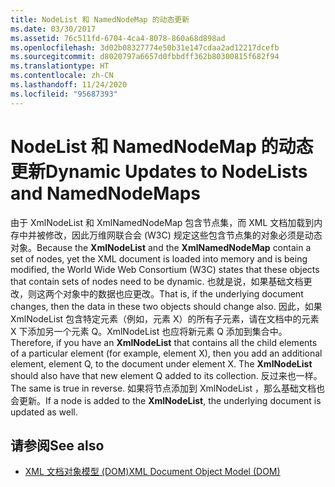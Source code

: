 ```yaml
---
title: NodeList 和 NamedNodeMap 的动态更新
ms.date: 03/30/2017
ms.assetid: 76c511fd-6704-4ca4-8078-860a68d898ad
ms.openlocfilehash: 3d02b08327774e50b31e147cdaa2ad12217dcefb
ms.sourcegitcommit: d8020797a6657d0fbbdff362b80300815f682f94
ms.translationtype: HT
ms.contentlocale: zh-CN
ms.lasthandoff: 11/24/2020
ms.locfileid: "95687393"
---
```

# <a name="dynamic-updates-to-nodelists-and-namednodemaps"></a><span data-ttu-id="94ad9-102">NodeList 和 NamedNodeMap 的动态更新</span><span class="sxs-lookup"><span data-stu-id="94ad9-102">Dynamic Updates to NodeLists and NamedNodeMaps</span></span>

<span data-ttu-id="94ad9-103">由于 XmlNodeList  和 XmlNamedNodeMap  包含节点集，而 XML 文档加载到内存中并被修改，因此万维网联合会 (W3C) 规定这些包含节点集的对象必须是动态对象。</span><span class="sxs-lookup"><span data-stu-id="94ad9-103">Because the **XmlNodeList** and the **XmlNamedNodeMap** contain a set of nodes, yet the XML document is loaded into memory and is being modified, the World Wide Web Consortium (W3C) states that these objects that contain sets of nodes need to be dynamic.</span></span> <span data-ttu-id="94ad9-104">也就是说，如果基础文档更改，则这两个对象中的数据也应更改。</span><span class="sxs-lookup"><span data-stu-id="94ad9-104">That is, if the underlying document changes, then the data in these two objects should change also.</span></span> <span data-ttu-id="94ad9-105">因此，如果 XmlNodeList  包含特定元素（例如，元素 X）的所有子元素，请在文档中的元素 X 下添加另一个元素 Q。XmlNodeList  也应将新元素 Q 添加到集合中。</span><span class="sxs-lookup"><span data-stu-id="94ad9-105">Therefore, if you have an **XmlNodeList** that contains all the child elements of a particular element (for example, element X), then you add an additional element, element Q, to the document under element X. The **XmlNodeList** should also have that new element Q added to its collection.</span></span> <span data-ttu-id="94ad9-106">反过来也一样。</span><span class="sxs-lookup"><span data-stu-id="94ad9-106">The same is true in reverse.</span></span> <span data-ttu-id="94ad9-107">如果将节点添加到 XmlNodeList  ，那么基础文档也会更新。</span><span class="sxs-lookup"><span data-stu-id="94ad9-107">If a node is added to the **XmlNodeList**, the underlying document is updated as well.</span></span>  
  
## <a name="see-also"></a><span data-ttu-id="94ad9-108">请参阅</span><span class="sxs-lookup"><span data-stu-id="94ad9-108">See also</span></span>

- [<span data-ttu-id="94ad9-109">XML 文档对象模型 (DOM)</span><span class="sxs-lookup"><span data-stu-id="94ad9-109">XML Document Object Model (DOM)</span></span>](xml-document-object-model-dom.md)
